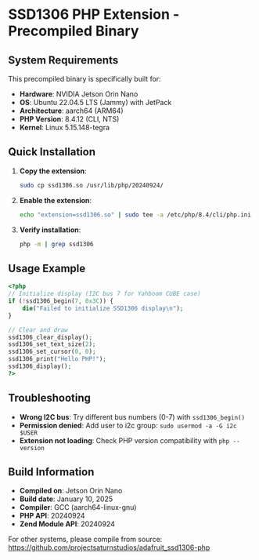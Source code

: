 # SSD1306 PHP Extension - Precompiled Binary

## System Requirements

This precompiled binary is specifically built for:

- **Hardware**: NVIDIA Jetson Orin Nano
- **OS**: Ubuntu 22.04.5 LTS (Jammy) with JetPack
- **Architecture**: aarch64 (ARM64)
- **PHP Version**: 8.4.12 (CLI, NTS)
- **Kernel**: Linux 5.15.148-tegra

## Quick Installation

1. **Copy the extension**:
   ```bash
   sudo cp ssd1306.so /usr/lib/php/20240924/
   ```

2. **Enable the extension**:
   ```bash
   echo "extension=ssd1306.so" | sudo tee -a /etc/php/8.4/cli/php.ini
   ```

3. **Verify installation**:
   ```bash
   php -m | grep ssd1306
   ```

## Usage Example

```php
<?php
// Initialize display (I2C bus 7 for Yahboom CUBE case)
if (!ssd1306_begin(7, 0x3C)) {
    die("Failed to initialize SSD1306 display\n");
}

// Clear and draw
ssd1306_clear_display();
ssd1306_set_text_size(2);
ssd1306_set_cursor(0, 0);
ssd1306_print("Hello PHP!");
ssd1306_display();
?>
```

## Troubleshooting

- **Wrong I2C bus**: Try different bus numbers (0-7) with `ssd1306_begin()`
- **Permission denied**: Add user to i2c group: `sudo usermod -a -G i2c $USER`
- **Extension not loading**: Check PHP version compatibility with `php --version`

## Build Information

- **Compiled on**: Jetson Orin Nano
- **Build date**: January 10, 2025
- **Compiler**: GCC (aarch64-linux-gnu)
- **PHP API**: 20240924
- **Zend Module API**: 20240924

For other systems, please compile from source: https://github.com/projectsaturnstudios/adafruit_ssd1306-php
